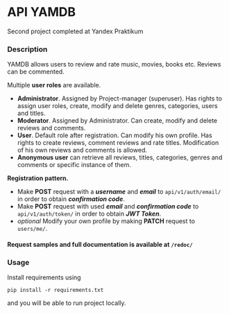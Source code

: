 # API YAMDB

Second project completed at Yandex Praktikum

### Description

YAMDB allows users to review and rate music, movies, books etc. Reviews can be commented. 

Multiple **user roles** are available.

* **Administrator**. Assigned by Project-manager (superuser). Has rights to assign user roles, create, modify and delete genres, categories, users and titles.
* **Moderator**. Assigned by Administrator. Can create, modify and delete reviews and comments.
* **User**. Default role after registration. Can modify his own profile. Has rights to create reviews, comment reviews and rate titles. Modification of his own reviews and comments is allowed.
* **Anonymous user** can retrieve all reviews, titles, categories, genres and comments or specific instance of them.

**Registration pattern.**

* Make **POST** request with a **_username_** and **_email_** to ```api/v1/auth/email/``` in order to obtain **_confirmation code_**.
* Make **POST** request with used **_email_** and **_confirmation code_** to ```api/v1/auth/token/``` in order to obtain **_JWT Token_**.
* _optional_ Modify your own profile by making **PATCH** request to ```users/me/```.
 
#### Request samples and full documentation is available at ```/redoc/``` ####

### Usage

Install requirements using

```pip install -r requirements.txt```

and you will be able to run project locally.
